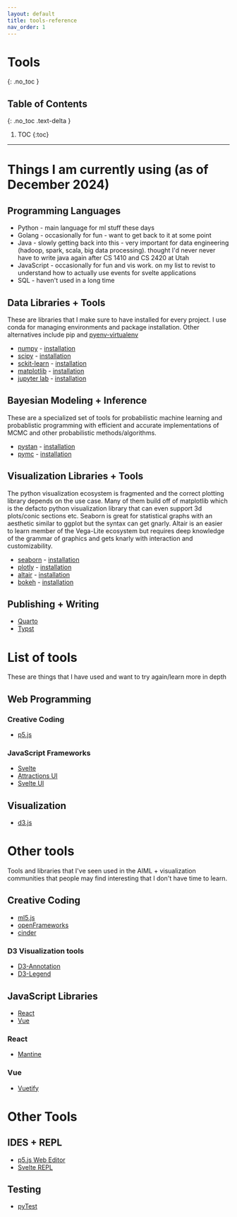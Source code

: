 ```yaml
---
layout: default
title: tools-reference
nav_order: 1
---
```


# Tools
{: .no_toc }

## Table of Contents
{: .no_toc .text-delta }

1. TOC
{:toc}

---
# Things I am currently using (as of December 2024)

## Programming Languages 
* Python - main language for ml stuff these days
* Golang - occasionally for fun - want to get back to it at some point
* Java - slowly getting back into this - very important for data engineering (hadoop, spark, scala, big data processing). thought I'd never never have to write java again after CS 1410 and CS 2420 at Utah
* JavaScript - occasionally for fun and vis work. on my list to revist to understand how to actually use events for svelte applications
* SQL - haven't used in a long time 

## Data Libraries + Tools
These are libraries that I make sure to have installed for every project. I use conda for managing environments and package installation. Other alternatives include pip and [pyenv-virtualenv](https://jakobj.dev/posts/pyenv/#installation) 
* [numpy](https://numpy.org) - [installation](https://numpy.org/install/) 
* [scipy]() - [installation](https://scipy.org/install/)
* [sckit-learn](https://scipy.org/) - [installation](https://scikit-learn.org/stable/install.html) 
* [matplotlib](https://matplotlib.org/) - [installation](https://matplotlib.org/stable/install/index.html)
* [jupyter lab](https://jupyter.org/) - [installation](https://jupyter.org/install)

## Bayesian Modeling + Inference 
These are a specialized set of tools for probabilistic machine learning and probablistic programming with efficient and accurate implementations of MCMC and other probabilistic methods/algorithms. 
* [pystan](https://pystan.readthedocs.io/en/latest/) - [installation](https://pystan.readthedocs.io/en/latest/installation.html)
* [pymc](https://www.pymc.io/welcome.html) - [installation](https://www.pymc.io/projects/docs/en/latest/installation.html)

## Visualization Libraries + Tools
The python visualization ecosystem is fragmented and the correct plotting library depends on the use case. Many of them build off of matplotlib which is the defacto python visualization library that can even support 3d plots/conic sections etc. Seaborn is great for statistical graphs with an aesthetic similar to ggplot but the syntax can get gnarly. Altair is an easier to learn member of the Vega-Lite ecosystem but requires deep knowledge of the grammar of graphics and gets knarly with interaction and customizability.
* [seaborn](https://seaborn.pydata.org) - [installation](https://seaborn.pydata.org/installing.html)
* [plotly](https://plotly.com/python/) - [installation](https://plotly.com/python/getting-started/#installation)
* [altair](https://altair-viz.github.io) - [installation](https://altair-viz.github.io/getting_started/installation.html)
* [bokeh](https://bokeh.org/) - [installation](https://docs.bokeh.org/en/latest/docs/first_steps/installation.html)

## Publishing + Writing
* [Quarto](https://quarto.org/)
* [Typst](https://typst.app/)

# List of tools 
These are things that I have used and want to try again/learn more in depth 

## Web Programming
### Creative Coding 
* [p5.js](https://p5js.org/)

### JavaScript Frameworks
* [Svelte](https://svelte.dev/)
* [Attractions UI](https://illright.github.io/attractions/)
* [Svelte UI](https://svelteui.dev/)

## Visualization 
* [d3.js](https://d3js.org/)

# Other tools 
Tools and libraries that I've seen used in the AIML + visualization communities that people may find interesting that I don't have time to learn.
## Creative Coding  
* [ml5.js](https://ml5js.org/)
* [openFrameworks](https://openframeworks.cc/)
* [cinder](https://libcinder.org/)

### D3 Visualization tools
* [D3-Annotation](https://d3-annotation.susielu.com/)
* [D3-Legend](https://d3-legend.susielu.com/)

## JavaScript Libraries 
* [React](https://react.dev/)
* [Vue](https://vuejs.org/)

### React
* [Mantine](https://mantine.dev/)
### Vue 
* [Vuetify](https://vuetifyjs.com/en/)


# Other Tools
## IDES + REPL 
* [p5.js Web Editor](https://editor.p5js.org/)
* [Svelte REPL](https://svelte.dev/repl/)

## Testing
* [pyTest](https://docs.pytest.org/en/stable/)






